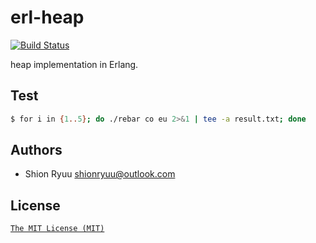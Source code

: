 # erl-heap

[![Build Status](https://secure.travis-ci.org/ShionRyuu/erl-heap.png?branch=master)](https://travis-ci.org/ShionRyuu/erl-heap)

heap implementation in Erlang.

## Test

```bash
$ for i in {1..5}; do ./rebar co eu 2>&1 | tee -a result.txt; done
```

## Authors

- Shion Ryuu <shionryuu@outlook.com>

## License

[`The MIT License (MIT)`](http://shionryuu.mit-license.org/)
